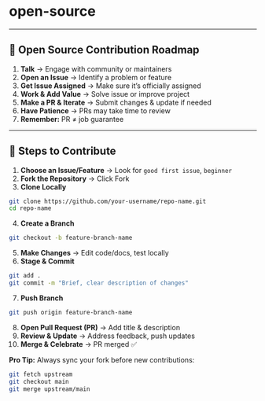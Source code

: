 # open-source
---
## 🌟 Open Source Contribution Roadmap

1. **Talk** → Engage with community or maintainers
2. **Open an Issue** → Identify a problem or feature
3. **Get Issue Assigned** → Make sure it’s officially assigned
4. **Work & Add Value** → Solve issue or improve project
5. **Make a PR & Iterate** → Submit changes & update if needed
6. **Have Patience** → PRs may take time to review
7. **Remember:** PR ≠ job guarantee

---

## 🔹 Steps to Contribute

1. **Choose an Issue/Feature** → Look for `good first issue`, `beginner`
2. **Fork the Repository** → Click Fork
3. **Clone Locally**

```bash
git clone https://github.com/your-username/repo-name.git
cd repo-name
```

4. **Create a Branch**

```bash
git checkout -b feature-branch-name
```

5. **Make Changes** → Edit code/docs, test locally
6. **Stage & Commit**

```bash
git add .
git commit -m "Brief, clear description of changes"
```

7. **Push Branch**

```bash
git push origin feature-branch-name
```

8. **Open Pull Request (PR)** → Add title & description
9. **Review & Update** → Address feedback, push updates
10. **Merge & Celebrate** → PR merged ✅

**Pro Tip:** Always sync your fork before new contributions:

```bash
git fetch upstream
git checkout main
git merge upstream/main
```





